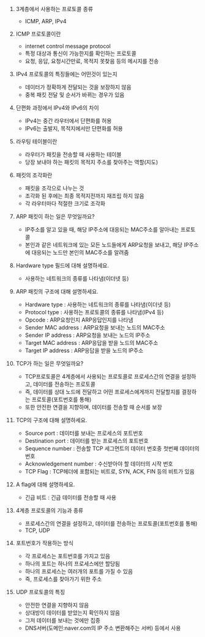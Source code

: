 1. 3계층에서 사용하는 프로토콜 종류
   - ICMP, ARP, IPv4
2. ICMP 프로토콜이란
   - internet control message protocol
   - 특정 대상과 통신이 가능한지를 확인하는 프로토콜
   - 요청, 응답, 요청시간만료, 목적지 못찾음 등의 메시지를 전송
3. IPv4 프로토콜의 특징들에는 어떤것이 있는지
   - 데이터가 정확하게 전달되는 것을 보장하지 않음
   - 중복 패킷 전달 및 순서가 바뀌는 경우가 있음
4. 단편화 과정에서 IPv4와 IPv6의 차이
   - IPv4는 중간 라우터에서 단편화를 허용
   - IPv6는 출발지, 목적지에서만 단편화를 허용
5. 라우팅 테이블이란
   - 라우터가 패킷을 전송할 때 사용하는 테이블
   - 당장 보내야 하는 패킷의 목적지 주소를 찾아주는 역할(지도)
6. 패킷의 조각화란
   - 패킷을 조각으로 나누는 것
   - 조각화 된 후에는 최종 목적지전까지 재조립 하지 않음
   - 각 라우터마다 적절한 크기로 조각화
7. ARP 패킷이 하는 일은 무엇일까요?
   - IP주소를 알고 있을 때, 해당 IP주소에 대응되는 MAC주소를 알아내는 프로토콜
   - 본인과 같은 네트워크에 있는 모든 노드들에게 ARP요청을 보내고, 해당 IP주소에 대응되는 노드만 본인의 MAC주소를 알려줌
8. Hardware type 필드에 대해 설명하세요.
   - 사용하는 네트워크의 종류를 나타냄(이더넷 등)
9. ARP 패킷의 구조에 대해 설명하세요.
   - Hardware type : 사용하는 네트워크의 종류를 나타냄(이더넷 등)
   - Protocol type : 사용하는 프로토콜의 종류를 나타냄(IPv4 등)
   - Opcode : ARP요청인지 ARP응답인지를 나타냄
   - Sender MAC address : ARP요청을 보내는 노드의 MAC주소
   - Sender IP address : ARP요청을 보내는 노드의 IP주소
   - Target MAC address : ARP응답을 받을 노드의 MAC주소
   - Target IP address : ARP응답을 받을 노드의 IP주소
10. TCP가 하는 일은 무엇일까요?

    - TCP프로토콜은 4계층에서 사용되는 프로토콜로 프로세스간의 연결을 설정하고, 데이터를 전송하는 프로토콜
    - 즉, 데이터를 상대 노드에 전달하고 어떤 프로세스에게까지 전달할지를 결정하는 프로토콜(포트번호를 통해)
    - 또한 안전한 연결을 지향하며, 데이터를 전송할 때 순서를 보장

11. TCP의 구조에 대해 설명하세요.
    - Source port : 데이터를 보내는 프로세스의 포트번호
    - Destination port : 데이터를 받는 프로세스의 포트번호
    - Sequence number : 전송할 TCP 세그먼트의 데이터 번호중 첫번째 데이터의 번호
    - Acknowledgement number : 수신받아야 할 데이터의 시작 번호
    - TCP Flag : TCP헤더에 포함되는 비트로, SYN, ACK, FIN 등의 비트가 있음
12. A flag에 대해 설명하세요.
    - 긴급 비트 : 긴급 데이터를 전송할 때 사용
13. 4계층 프로토콜의 기능과 종류
    - 프로세스간의 연결을 설정하고, 데이터를 전송하는 프로토콜(포트번호를 통해)
    - TCP, UDP
14. 포트번호가 작용하는 방식
    - 각 프로세스는 포트번호를 가지고 있음
    - 하나의 포트는 하나의 프로세스에만 할당됨
    - 하나의 프로세스는 여러개의 포트를 가질 수 있음
    - 즉, 프로세스를 찾아가기 위한 주소
15. UDP 프로토콜의 특징
    - 안전한 연결을 지향하지 않음
    - 상대방이 데이터를 받았는지 확인하지 않음
    - 그저 데이터를 보내는 것에만 집중
    - DNS서버(도메인:naver.com의 IP 주소 변환해주는 서버) 등에서 사용
